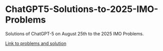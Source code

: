 # ChatGPT5-Solutions-to-2025-IMO-Problems
Solutions of ChatGPT-5 on August 25th to the 2025 IMO Problems.

[Link to problems and solution](https://asiliconvalleyinsider.com/2025/07/31/how-openai-and-deepminds-models-achieved-gold-medal-standard-at-the-2025-international-mathematical-olympiad/) 
